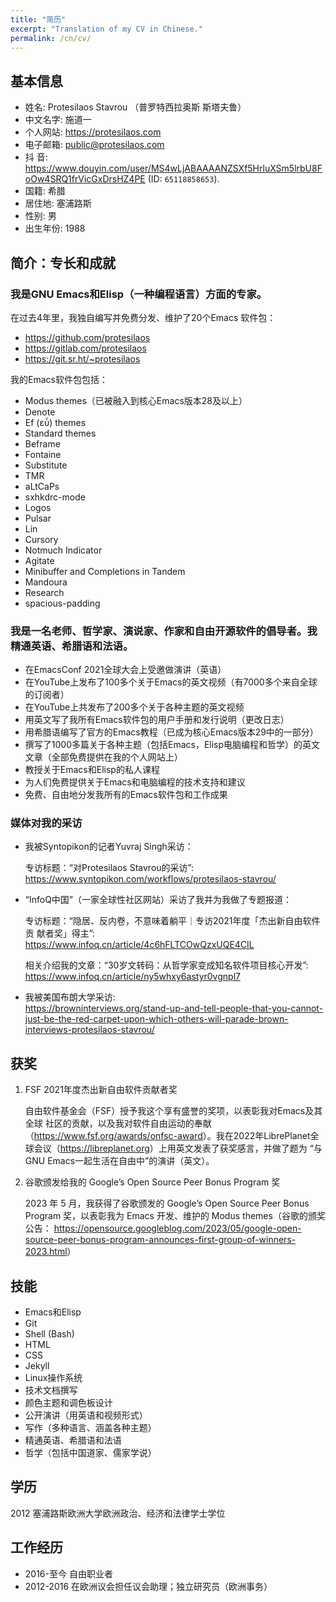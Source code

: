 ```yaml
---
title: "简历"
excerpt: "Translation of my CV in Chinese."
permalink: /cn/cv/
---
```


## 基本信息

- 姓名: Protesilaos Stavrou （普罗特西拉奥斯 斯塔夫鲁）
- 中文名字: 施道一
- 个人网站: <https://protesilaos.com>
- 电子邮箱: <public@protesilaos.com>
- 抖 音: <https://www.douyin.com/user/MS4wLjABAAAANZSXf5HrluXSm5lrbU8FoOw4SRQ1frVicGxDrsHZ4PE>
  (ID: `65118858653`).
- 国籍: 希腊
- 居住地: 塞浦路斯
- 性别: 男
- 出生年份: 1988

## 简介：专长和成就

### 我是GNU Emacs和Elisp（一种编程语言）方面的专家。

在过去4年里，我独自编写并免费分发、维护了20个Emacs 软件包：
- <https://github.com/protesilaos>
- <https://gitlab.com/protesilaos>
- <https://git.sr.ht/~protesilaos>

我的Emacs软件包包括：
- Modus themes（已被融入到核心Emacs版本28及以上）
- Denote
- Ef (εὖ) themes
- Standard themes
- Beframe
- Fontaine
- Substitute
- TMR
- aLtCaPs
- sxhkdrc-mode
- Logos
- Pulsar
- Lin
- Cursory
- Notmuch Indicator
- Agitate
- Minibuffer and Completions in Tandem
- Mandoura
- Research
- spacious-padding

### 我是一名老师、哲学家、演说家、作家和自由开源软件的倡导者。我精通英语、希腊语和法语。

- 在EmacsConf 2021全球大会上受邀做演讲（英语）
- 在YouTube上发布了100多个关于Emacs的英文视频（有7000多个来自全球的订阅者）
- 在YouTube上共发布了200多个关于各种主题的英文视频
- 用英文写了我所有Emacs软件包的用户手册和发行说明（更改日志）
- 用希腊语编写了官方的Emacs教程（已成为核心Emacs版本29中的一部分）
- 撰写了1000多篇关于各种主题（包括Emacs，Elisp电脑编程和哲学）的英文文章（全部免费提供在我的个人网站上）
- 教授关于Emacs和Elisp的私人课程
- 为人们免费提供关于Emacs和电脑编程的技术支持和建议
- 免费、自由地分发我所有的Emacs软件包和工作成果

### 媒体对我的采访

- 我被Syntopikon的记者Yuvraj Singh采访：

  专访标题：“对Protesilaos Stavrou的采访”:
  <https://www.syntopikon.com/workflows/protesilaos-stavrou/>

- “InfoQ中国”（一家全球性社区网站）采访了我并为我做了专题报道：

  专访标题：“隐居、反内卷，不意味着躺平｜专访2021年度「杰出新自由软件贡
  献者奖」得主”: <https://www.infoq.cn/article/4c6hFLTCOwQzxUQE4CIL>

  相关介绍我的文章：“30岁文转码：从哲学家变成知名软件项目核心开发”:
  <https://www.infoq.cn/article/ny5whxy6astyr0vgnpl7>

- 我被美国布朗大学采访:  
  <https://browninterviews.org/stand-up-and-tell-people-that-you-cannot-just-be-the-red-carpet-upon-which-others-will-parade-brown-interviews-protesilaos-stavrou/>

## 获奖

1. FSF 2021年度杰出新自由软件贡献者奖

   自由软件基金会（FSF）授予我这个享有盛誉的奖项，以表彰我对Emacs及其全球
   社区的贡献，以及我对软件自由运动的奉献
   （<https://www.fsf.org/awards/onfsc-award>）。我在2022年LibrePlanet全
   球会议（<https://libreplanet.org>）上用英文发表了获奖感言，并做了题为
   “与GNU Emacs一起生活在自由中”的演讲（英文）。

2. 谷歌颁发给我的 Google’s Open Source Peer Bonus Program 奖

   2023 年 5 月，我获得了谷歌颁发的 Google’s Open Source Peer Bonus
   Program 奖，以表彰我为 Emacs 开发、维护的 Modus themes（谷歌的颁奖公告：
   <https://opensource.googleblog.com/2023/05/google-open-source-peer-bonus-program-announces-first-group-of-winners-2023.html>）

## 技能

- Emacs和Elisp
- Git
- Shell (Bash)
- HTML
- CSS
- Jekyll
- Linux操作系统
- 技术文档撰写
- 颜色主题和调色板设计
- 公开演讲（用英语和视频形式）
- 写作（多种语言、涵盖各种主题）
- 精通英语、希腊语和法语
- 哲学（包括中国道家、儒家学说）

## 学历

2012	塞浦路斯欧洲大学欧洲政治、经济和法律学士学位

## 工作经历

- 2016-至今	自由职业者
- 2012-2016	在欧洲议会担任议会助理；独立研究员（欧洲事务）
